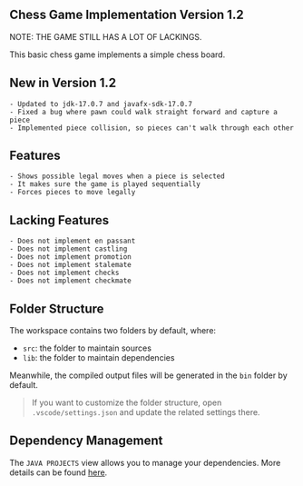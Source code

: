 ## Chess Game Implementation Version 1.2
NOTE: THE GAME STILL HAS A LOT OF LACKINGS.

This basic chess game implements a simple chess board.

## New in Version 1.2
    - Updated to jdk-17.0.7 and javafx-sdk-17.0.7
    - Fixed a bug where pawn could walk straight forward and capture a piece
    - Implemented piece collision, so pieces can't walk through each other

## Features
    - Shows possible legal moves when a piece is selected
    - It makes sure the game is played sequentially
    - Forces pieces to move legally

## Lacking Features
    - Does not implement en passant
    - Does not implement castling
    - Does not implement promotion
    - Does not implement stalemate
    - Does not implement checks
    - Does not implement checkmate

## Folder Structure

The workspace contains two folders by default, where:

- `src`: the folder to maintain sources
- `lib`: the folder to maintain dependencies

Meanwhile, the compiled output files will be generated in the `bin` folder by default.

> If you want to customize the folder structure, open `.vscode/settings.json` and update the related settings there.

## Dependency Management

The `JAVA PROJECTS` view allows you to manage your dependencies. More details can be found [here](https://github.com/microsoft/vscode-java-dependency#manage-dependencies).
